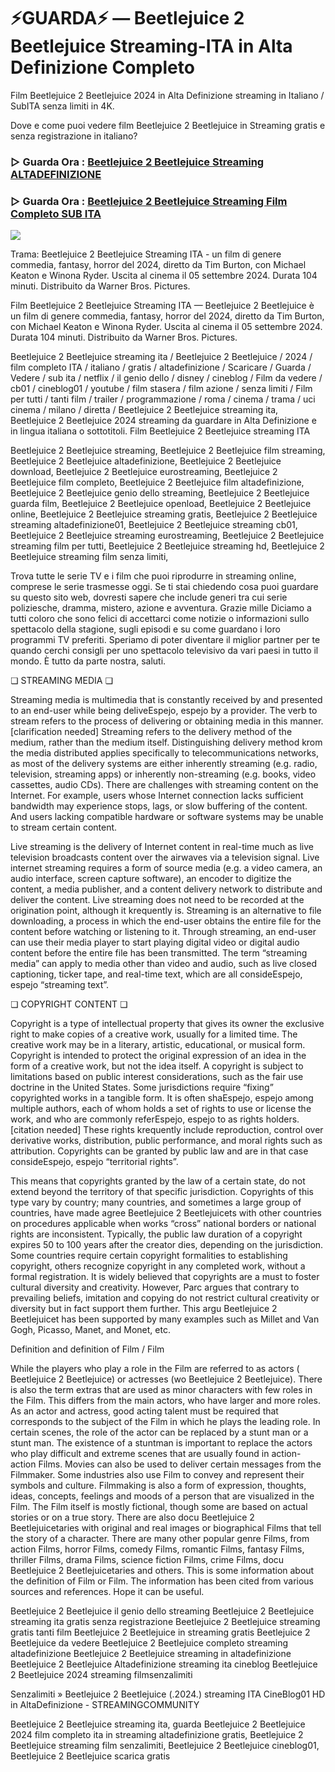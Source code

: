 # ⚡GUARDA⚡ — Beetlejuice 2 Beetlejuice Streaming-ITA in Alta Definizione Completo

Film Beetlejuice 2 Beetlejuice 2024 in Alta Definizione streaming in Italiano / SubITA senza limiti in 4K.

Dove e come puoi vedere film Beetlejuice 2 Beetlejuice in Streaming gratis e senza registrazione in italiano?

### ▷ Guarda Ora : [Beetlejuice 2 Beetlejuice Streaming ALTADEFINIZIONE](https://t.co/A1AdoTQLKF)

### ▷ Guarda Ora : [Beetlejuice 2 Beetlejuice Streaming Film Completo SUB ITA](https://t.co/A1AdoTQLKF)

<p dir="auto"><a href="https://t.co/A1AdoTQLKF" title="BLURAY" rel="nofollow"><img src="https://i.imgur.com/jhNGoEt.gif" style="max-width: 100%;"></a></p>

Trama: Beetlejuice 2 Beetlejuice Streaming ITA - un film di genere commedia, fantasy, horror del 2024, diretto da Tim Burton, con Michael Keaton e Winona Ryder. Uscita al cinema il 05 settembre 2024. Durata 104 minuti. Distribuito da Warner Bros. Pictures.

Film Beetlejuice 2 Beetlejuice Streaming ITA — Beetlejuice 2 Beetlejuice è un film di genere commedia, fantasy, horror del 2024, diretto da Tim Burton, con Michael Keaton e Winona Ryder. Uscita al cinema il 05 settembre 2024. Durata 104 minuti. Distribuito da Warner Bros. Pictures.

Beetlejuice 2 Beetlejuice streaming ita / Beetlejuice 2 Beetlejuice / 2024 / film completo ITA / italiano / gratis / altadefinizione / Scaricare / Guarda / Vedere / sub ita / netflix / il genio dello / disney / cineblog / Film da vedere / cb01 / cineblog01 / youtube / film stasera / film azione / senza limiti / Film per tutti / tanti film / trailer / programmazione / roma / cinema / trama / uci cinema / milano / diretta / Beetlejuice 2 Beetlejuice streaming ita, Beetlejuice 2 Beetlejuice 2024 streaming da guardare in Alta Definizione e in lingua italiana o sottotitoli. Film Beetlejuice 2 Beetlejuice streaming ITA

Beetlejuice 2 Beetlejuice streaming, Beetlejuice 2 Beetlejuice film streaming, Beetlejuice 2 Beetlejuice altadefinizione, Beetlejuice 2 Beetlejuice download, Beetlejuice 2 Beetlejuice eurostreaming, Beetlejuice 2 Beetlejuice film completo, Beetlejuice 2 Beetlejuice film altadefinizione, Beetlejuice 2 Beetlejuice genio dello streaming, Beetlejuice 2 Beetlejuice guarda film, Beetlejuice 2 Beetlejuice openload, Beetlejuice 2 Beetlejuice online, Beetlejuice 2 Beetlejuice streaming gratis, Beetlejuice 2 Beetlejuice streaming altadefinizione01, Beetlejuice 2 Beetlejuice streaming cb01, Beetlejuice 2 Beetlejuice streaming eurostreaming, Beetlejuice 2 Beetlejuice streaming film per tutti, Beetlejuice 2 Beetlejuice streaming hd, Beetlejuice 2 Beetlejuice streaming film senza limiti,

Trova tutte le serie TV e i film che puoi riprodurre in streaming online, comprese le serie trasmesse oggi. Se ti stai chiedendo cosa puoi guardare su questo sito web, dovresti sapere che include generi tra cui serie poliziesche, dramma, mistero, azione e avventura. Grazie mille Diciamo a tutti coloro che sono felici di accettarci come notizie o informazioni sullo spettacolo della stagione, sugli episodi e su come guardano i loro programmi TV preferiti. Speriamo di poter diventare il miglior partner per te quando cerchi consigli per uno spettacolo televisivo da vari paesi in tutto il mondo. È tutto da parte nostra, saluti.

❏ STREAMING MEDIA ❏

Streaming media is multimedia that is constantly received by and presented to an end-user while being deliveEspejo, espejo by a provider. The verb to stream refers to the process of delivering or obtaining media in this manner.[clarification needed] Streaming refers to the delivery method of the medium, rather than the medium itself. Distinguishing delivery method krom the media distributed applies specifically to telecommunications networks, as most of the delivery systems are either inherently streaming (e.g. radio, television, streaming apps) or inherently non-streaming (e.g. books, video cassettes, audio CDs). There are challenges with streaming content on the Internet. For example, users whose Internet connection lacks sufficient bandwidth may experience stops, lags, or slow buffering of the content. And users lacking compatible hardware or software systems may be unable to stream certain content.

Live streaming is the delivery of Internet content in real-time much as live television broadcasts content over the airwaves via a television signal. Live internet streaming requires a form of source media (e.g. a video camera, an audio interface, screen capture software), an encoder to digitize the content, a media publisher, and a content delivery network to distribute and deliver the content. Live streaming does not need to be recorded at the origination point, although it krequently is. Streaming is an alternative to file downloading, a process in which the end-user obtains the entire file for the content before watching or listening to it. Through streaming, an end-user can use their media player to start playing digital video or digital audio content before the entire file has been transmitted. The term “streaming media” can apply to media other than video and audio, such as live closed captioning, ticker tape, and real-time text, which are all consideEspejo, espejo “streaming text”.

❏ COPYRIGHT CONTENT ❏

Copyright is a type of intellectual property that gives its owner the exclusive right to make copies of a creative work, usually for a limited time. The creative work may be in a literary, artistic, educational, or musical form. Copyright is intended to protect the original expression of an idea in the form of a creative work, but not the idea itself. A copyright is subject to limitations based on public interest considerations, such as the fair use doctrine in the United States. Some jurisdictions require “fixing” copyrighted works in a tangible form. It is often shaEspejo, espejo among multiple authors, each of whom holds a set of rights to use or license the work, and who are commonly referEspejo, espejo to as rights holders.[citation needed] These rights krequently include reproduction, control over derivative works, distribution, public performance, and moral rights such as attribution. Copyrights can be granted by public law and are in that case consideEspejo, espejo “territorial rights”.

This means that copyrights granted by the law of a certain state, do not extend beyond the territory of that specific jurisdiction. Copyrights of this type vary by country; many countries, and sometimes a large group of countries, have made agree Beetlejuice 2 Beetlejuicets with other countries on procedures applicable when works “cross” national borders or national rights are inconsistent. Typically, the public law duration of a copyright expires 50 to 100 years after the creator dies, depending on the jurisdiction. Some countries require certain copyright formalities to establishing copyright, others recognize copyright in any completed work, without a formal registration. It is widely believed that copyrights are a must to foster cultural diversity and creativity. However, Parc argues that contrary to prevailing beliefs, imitation and copying do not restrict cultural creativity or diversity but in fact support them further. This argu Beetlejuice 2 Beetlejuicet has been supported by many examples such as Millet and Van Gogh, Picasso, Manet, and Monet, etc.

Definition and definition of Film / Film

While the players who play a role in the Film are referred to as actors ( Beetlejuice 2 Beetlejuice) or actresses (wo Beetlejuice 2 Beetlejuice). There is also the term extras that are used as minor characters with few roles in the Film. This differs from the main actors, who have larger and more roles. As an actor and actress, good acting talent must be required that corresponds to the subject of the Film in which he plays the leading role. In certain scenes, the role of the actor can be replaced by a stunt man or a stunt man. The existence of a stuntman is important to replace the actors who play difficult and extreme scenes that are usually found in action-action Films. Movies can also be used to deliver certain messages from the Filmmaker. Some industries also use Film to convey and represent their symbols and culture. Filmmaking is also a form of expression, thoughts, ideas, concepts, feelings and moods of a person that are visualized in the Film. The Film itself is mostly fictional, though some are based on actual stories or on a true story. There are also docu Beetlejuice 2 Beetlejuicetaries with original and real images or biographical Films that tell the story of a character. There are many other popular genre Films, from action Films, horror Films, comedy Films, romantic Films, fantasy Films, thriller Films, drama Films, science fiction Films, crime Films, docu Beetlejuice 2 Beetlejuicetaries and others. This is some information about the definition of Film or Film. The information has been cited from various sources and references. Hope it can be useful.

Beetlejuice 2 Beetlejuice il genio dello streaming
Beetlejuice 2 Beetlejuice streaming ita gratis senza registrazione
Beetlejuice 2 Beetlejuice streaming gratis tanti film
Beetlejuice 2 Beetlejuice in streaming gratis
Beetlejuice 2 Beetlejuice da vedere
Beetlejuice 2 Beetlejuice completo streaming altadefinizione
Beetlejuice 2 Beetlejuice streaming in altadefinizione
Beetlejuice 2 Beetlejuice Altadefinizione streaming ita cineblog
Beetlejuice 2 Beetlejuice 2024 streaming filmsenzalimiti

Senzalimiti » Beetlejuice 2 Beetlejuice (.2024.) streaming ITA CineBlog01 HD in AltaDefinizione - STREAMINGCOMMUNITY

Beetlejuice 2 Beetlejuice streaming ita, guarda Beetlejuice 2 Beetlejuice 2024 film completo ita in streaming altadefinizione gratis, Beetlejuice 2 Beetlejuice streaming film senzalimiti, Beetlejuice 2 Beetlejuice cineblog01, Beetlejuice 2 Beetlejuice scarica gratis
